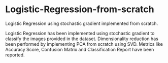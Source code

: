 # Logistic-Regression-from-scratch
Logistic Regression using stochastic gradient implemented from scratch.

Logistic Regression has been implemented using stochastic gradient 
to classify the images provided in the dataset. Dimensionality reduction has been performed by implementing PCA from scratch using SVD.
Metrics like Accuracy Score, Confusion Matrix and Classification Report have been reported.
